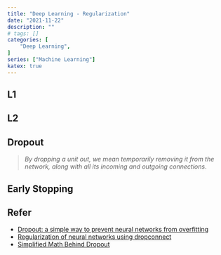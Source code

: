 ```yaml
---
title: "Deep Learning - Regularization"
date: "2021-11-22"
description: ""
# tags: []
categories: [
    "Deep Learning",
]
series: ["Machine Learning"]
katex: true
---
```




##  L1





## L2





## Dropout



> *By dropping a unit out, we mean temporarily removing it from the network, along with all its incoming and outgoing connections*.







## Early Stopping





## Refer

- [Dropout: a simple way to prevent neural networks from overfitting](https://www.cs.toronto.edu/~hinton/absps/JMLRdropout.pdf)
- [Regularization of neural networks using dropconnect](https://pdfs.semanticscholar.org/4336/6ffc751436a20b144b86cfa31b653cf906ff.pdf)
- [Simplified Math Behind Dropout](https://towardsdatascience.com/simplified-math-behind-dropout-in-deep-learning-6d50f3f47275)

